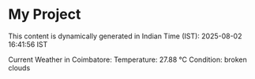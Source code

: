 # My Project

This content is dynamically generated in Indian Time (IST): 2025-08-02 16:41:56 IST


Current Weather in Coimbatore:
Temperature: 27.88 °C
Condition: broken clouds
